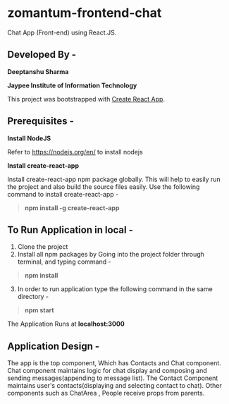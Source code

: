 # zomantum-frontend-chat
Chat App (Front-end) using React.JS.

## Developed By - 
**Deeptanshu Sharma**

**Jaypee Institute of Information Technology**


This project was bootstrapped with [Create React App](https://github.com/facebook/create-react-app).

## Prerequisites - 
**Install NodeJS**

Refer to https://nodejs.org/en/ to install nodejs

**Install create-react-app**

Install create-react-app npm package globally. This will help to easily run the project and also build the source files easily. Use the following command to install create-react-app - 

> **npm install -g create-react-app**


## To Run Application in local -
1. Clone the project
2. Install all npm packages by Going into the project folder through terminal, and typing command - 

> **npm install**

3. In order to run application type the following command in the same directory - 

>**npm start**

The Application Runs at **localhost:3000**

## Application Design - 
The app is the top component, Which has Contacts and Chat component.
Chat component maintains logic for chat display and composing and sending messages(appending to message list).
The Contact Component maintains user's contacts(displaying and selecting contact to chat).
Other components such as ChatArea , People receive props from parents.
